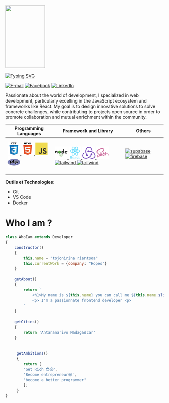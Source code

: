 <img width="50%" style="object-fit: contain;" height="200rem" src="https://media0.giphy.com/media/v1.Y2lkPTc5MGI3NjExZHlreDVnaHB5eHN5NWlmbHV0Zm5oMW00dGw0OXk5cTg3ZzV1bzY0MyZlcD12MV9pbnRlcm5hbF9naWZfYnlfaWQmY3Q9Zw/26xBukhJ0i8KXADYc/giphy.gif" />

[![Typing SVG](https://readme-typing-svg.demolab.com?font=Fira+Code&weight=200&size=22&duration=2000&pause=1000&color=02E8FF&background=8EB45900&vCenter=true&width=500&lines=Hi+%F0%9F%91%8Bthere%2C+welcome+to+my+digital+domain;Developer+Fullstask+and+designer;%E2%98%8E+Contact+me+for+collaboration+)](https://git.io/typing-svg)

[![E-mail](https://img.shields.io/badge/tojorazafy6@gmail.com-mail-red?style=flat-square&logo=gmail)](mailto:tojorazafy6@gmail.com)
[![Facebook](https://img.shields.io/badge/Facebook-ryanstuh-blue?style=flat-square&logo=facebook)](https://www.facebook.com/profile.php?id=61563504704871)
[![LinkedIn](https://img.shields.io/badge/LinkedIn-tojorazafy-blue?style=flat-square&logo=linkedin)]([https://www.linkedin.com/in/votreprofil](https://www.linkedin.com/in/tojo-razafy-788136233/))

Passionate about the world of development, I specialized in web development, particularly excelling in the JavaScript ecosystem and frameworks like React. My goal is to design innovative solutions to solve concrete challenges, while contributing to projects open source in order to promote collaboration and mutual enrichment within the community.

  | Programming Languages | Framework and Library|Others|
  |-----------|-----------|-----------|
  |<p align="left"> <a href="https://www.w3schools.com/css/" target="_blank" rel="noreferrer"> <img src="https://raw.githubusercontent.com/devicons/devicon/master/icons/css3/css3-original-wordmark.svg" alt="css3" width="40" height="40"/> </a> <a href="https://www.w3.org/html/" target="_blank" rel="noreferrer"> <img src="https://raw.githubusercontent.com/devicons/devicon/master/icons/html5/html5-original-wordmark.svg" alt="html5" width="40" height="40"/> </a> <a href="https://developer.mozilla.org/en-US/docs/Web/JavaScript" target="_blank" rel="noreferrer"> <img src="https://raw.githubusercontent.com/devicons/devicon/master/icons/javascript/javascript-original.svg" alt="javascript" width="40" height="40"/> </a> <a href="https://www.php.net" target="_blank" rel="noreferrer"> <img src="https://raw.githubusercontent.com/devicons/devicon/master/icons/php/php-original.svg" alt="php" width="40" height="40"/> </a> </p> |<p align="left"> <a href="https://nodejs.org" target="_blank" rel="noreferrer"> <img src="https://raw.githubusercontent.com/devicons/devicon/master/icons/nodejs/nodejs-original-wordmark.svg" alt="nodejs" width="40" height="40"/> </a> <a href="https://reactjs.org/" target="_blank" rel="noreferrer"> <img src="https://raw.githubusercontent.com/devicons/devicon/master/icons/react/react-original-wordmark.svg" alt="react" width="40" height="40"/> </a> <a href="https://redux.js.org" target="_blank" rel="noreferrer"> <img src="https://raw.githubusercontent.com/devicons/devicon/master/icons/redux/redux-original.svg" alt="redux" width="40" height="40"/> </a> <a href="https://sass-lang.com" target="_blank" rel="noreferrer"> <img src="https://raw.githubusercontent.com/devicons/devicon/master/icons/sass/sass-original.svg" alt="sass" width="40" height="40"/> </a> <a href="https://tailwindcss.com/" target="_blank" rel="noreferrer"> <img src="https://www.vectorlogo.zone/logos/tailwindcss/tailwindcss-icon.svg" alt="tailwind" width="40" height="40"/> </a><a href="https://laravel.com" target="_blank" rel="noreferrer"> <img src="https://www.vectorlogo.zone/logos/laravel/laravel-icon.svg" alt="tailwind" width="40" height="40"/> </a>| <a href="https://supabase.com" target="_blank" rel="noreferrer"> <img src="https://supabase.com/dashboard/img/supabase-logo.svg" alt="supabase" width="40" height="40"/> </a> <a href="https://firebase.com" target="_blank" rel="noreferrer"> <img src="https://www.gstatic.com/mobilesdk/240501_mobilesdk/firebase_28dp.png" alt="firebase" width="40" height="40"/> </a>  </p>


**Outils et Technologies:**
  - Git
  - VS Code
  - Docker


# Who I am ?
```JavaScript
class WhoIam extends Developer
{
    constructor()
    {
        this.name = "tojonirina riantsoa"
        this.currentWork = {company: "Hopes"}
    }
   
    getAbout()
    {
        return `
            <h1>My name is ${this.name} you can call me ${this.name.slice(0,4)} </h1>
            <p> I'm a passionnate frontend developer <p>
        `
    }

    getCities()
    {
        return 'Antananarivo Madagascar'
    }


     getAmbitions() 
     {
        return [
        'Get Rich 😎😜',
        'Become entrepreneur😎',
        'become a better programmer'
        ];
     }
}
```


